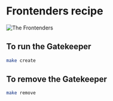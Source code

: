 # Frontenders recipe

![The Frontenders](https://memegenerator.net/img/instances/500x/41294111/i-am-the-gatekeeper-you-shall-not-pass.jpg)

## To run the Gatekeeper
```bash
make create
```

## To remove the Gatekeeper
```bash
make remove
```
